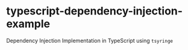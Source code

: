 # typescript-dependency-injection-example

Dependency Injection Implementation in TypeScript using `tsyringe`
